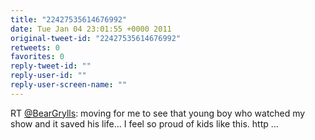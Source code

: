 ```yaml
---
title: "22427535614676992"
date: Tue Jan 04 23:01:55 +0000 2011
original-tweet-id: "22427535614676992"
retweets: 0
favorites: 0
reply-tweet-id: ""
reply-user-id: ""
reply-user-screen-name: ""
---
```

RT <a href="https://twitter.com/BearGrylls">@BearGrylls</a>: moving for me to see that young boy who watched my show and it saved his life... I feel so proud of kids like this. http ...
